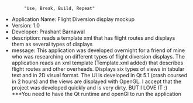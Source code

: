 			"Use, Break, Build, Repeat"

* Application Name: Flight Diversion display mockup
* Version:	1.0
* Developer: Prashant Barnawal
* description: reads a template xml that has flight routes and displays them as several types of displays 
* message: This application was developed overnight for a friend of mine who was researching on  different types of flight 
		   diversion displays. The application reads an xml template (Template.xml added) that describes flight routes and other overheads. Displays
     	   six types of views in tabular text and in 2D visual format. The UI is developed in Qt 5.1 (crash coursed in 2 hours) and the
		   views are displayed with OpenGL. I accept that the project was developed quickly and is very dirty. BUT I LOVE IT :)
		   ***You need to have the Qt runtime and openGl to run the application

			   


